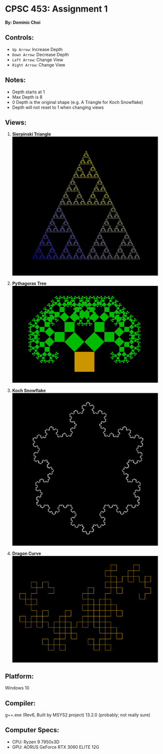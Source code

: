 # CPSC 453: Assignment 1
**By: Dominic Choi**
## Controls:
- `Up Arrow`: Increase Depth
- `Down Arrow`: Decrease Depth
- `Left Arrow`: Change View
- `Right Arrow`: Change View

## Notes:
- Depth starts at 1
- Max Depth is 8
- 0 Depth is the original shape (e.g. A Triangle for Koch Snowflake)
- Depth will not reset to 1 when changing views

## Views:
1. **Sierpinski Triangle**\
![Sierpinski Triangle](images/1-Sierpinski-Triangle.png) 

2. **Pythagoras Tree**\
![Pythagoras Tree](images/2-Pythagoras-Tree.png) 

3. **Koch Snowflake**\
![Koch Snowflake](images/3-Koch-Snowflake.png) 

4. **Dragon Curve**\
![Dragon Curve](images/4-Dragon-Curve.png)

## Platform:
Windows 10

## Compiler:
g++.exe (Rev6, Built by MSYS2 project) 13.2.0 (probably; not really sure)

## Computer Specs:
- CPU: Ryzen 9 7950x3D
- GPU: AORUS GeForce RTX 3060 ELITE 12G
